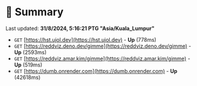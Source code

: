 # 📖 Summary
Last updated: **31/8/2024, 5:16:21 PTG "Asia/Kuala_Lumpur"**

- `GET` [https://hst.ujol.dev](https://hst.ujol.dev) - **Up** (778ms)
- `GET` [https://reddviz.deno.dev/gimme](https://reddviz.deno.dev/gimme) - **Up** (2593ms)
- `GET` [https://reddviz.amar.kim/gimme](https://reddviz.amar.kim/gimme) - **Up** (519ms)
- `GET` [https://dumb.onrender.com](https://dumb.onrender.com) - **Up** (42618ms)
